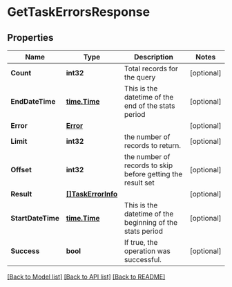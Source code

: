 # GetTaskErrorsResponse

## Properties

Name | Type | Description | Notes
------------ | ------------- | ------------- | -------------
**Count** | **int32** | Total records for the query | [optional] 
**EndDateTime** | [**time.Time**](time.Time.md) | This is the datetime of the end of the stats period | [optional] 
**Error** | [**Error**](Error.md) |  | [optional] 
**Limit** | **int32** | the number of records to return. | [optional] 
**Offset** | **int32** | the number of records to skip before getting the result set | [optional] 
**Result** | [**[]TaskErrorInfo**](TaskErrorInfo.md) |  | [optional] 
**StartDateTime** | [**time.Time**](time.Time.md) | This is the datetime of the beginning of the stats period | [optional] 
**Success** | **bool** | If true, the operation was successful. | [optional] 

[[Back to Model list]](../README.md#documentation-for-models) [[Back to API list]](../README.md#documentation-for-api-endpoints) [[Back to README]](../README.md)


